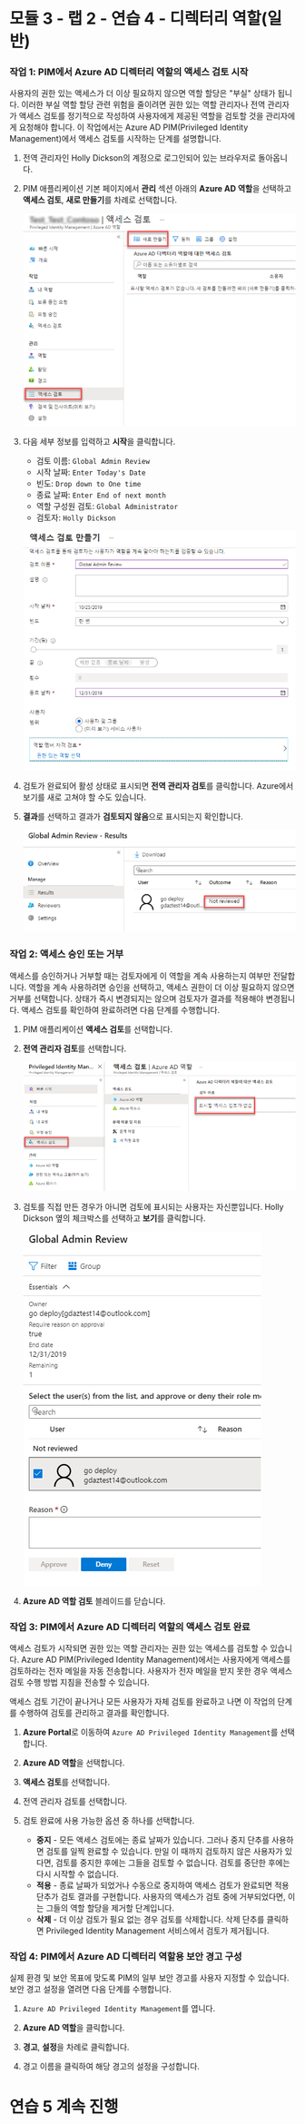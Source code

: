 # 모듈 3 - 랩 2 - 연습 4 - 디렉터리 역할(일반)


### 작업 1: PIM에서 Azure AD 디렉터리 역할의 액세스 검토 시작


사용자의 권한 있는 액세스가 더 이상 필요하지 않으면 역할 할당은 "부실" 상태가 됩니다. 이러한 부실 역할 할당 관련 위험을 줄이려면 권한 있는 역할 관리자나 전역 관리자가 액세스 검토를 정기적으로 작성하여 사용자에게 제공된 역할을 검토할 것을 관리자에게 요청해야 합니다. 이 작업에서는 Azure AD PIM(Privileged Identity Management)에서 액세스 검토를 시작하는 단계를 설명합니다.


1.  전역 관리자인 Holly Dickson의 계정으로 로그인되어 있는 브라우저로 돌아옵니다.

1.  PIM 애플리케이션 기본 페이지에서 **관리** 섹션 아래의 **Azure AD 역할**을 선택하고 **액세스 검토**, **새로 만들기**를 차례로 선택합니다.

     ![스크린샷](../Media/1704b3b2-05a7-47c8-a3e3-20ba6546b9d6.png)

1.  다음 세부 정보를 입력하고 **시작**을 클릭합니다.

      - 검토 이름:  `Global Admin Review`
      - 시작 날짜:  `Enter Today's Date` 
      - 빈도: `Drop down to One time`
      - 종료 날짜:  `Enter End of next month`
      - 역할 구성원 검토:  `Global Administrator`
      - 검토자:  `Holly Dickson`
 
 
     ![스크린샷](../Media/84274ed2-be53-4b3f-853a-c85f0dcfeab2.png)
 
1.  검토가 완료되어 활성 상태로 표시되면 **전역 관리자 검토**를 클릭합니다. Azure에서 보기를 새로 고쳐야 할 수도 있습니다.

1.  **결과**를 선택하고 결과가 **검토되지 않음**으로 표시되는지 확인합니다.

     ![스크린샷](../Media/04c32a26-be67-48dd-bf3d-7b60e81e2fff.png)

### 작업 2: 액세스 승인 또는 거부


액세스를 승인하거나 거부할 때는 검토자에게 이 역할을 계속 사용하는지 여부만 전달합니다. 역할을 계속 사용하려면 승인을 선택하고, 액세스 권한이 더 이상 필요하지 않으면 거부를 선택합니다. 상태가 즉시 변경되지는 않으며 검토자가 결과를 적용해야 변경됩니다. 액세스 검토를 확인하여 완료하려면 다음 단계를 수행합니다.


1.  PIM 애플리케이션 **액세스 검토**를 선택합니다. 

2.  **전역 관리자 검토**를 선택합니다.

     ![스크린샷](../Media/3f5a8e6a-05a7-4cc0-96ea-d1a10d23c38f.png)

3.  검토를 직접 만든 경우가 아니면 검토에 표시되는 사용자는 자신뿐입니다. Holly Dickson 옆의 체크박스를 선택하고 **보기**를 클릭합니다.

     ![스크린샷](../Media/081d9886-8482-4d62-827c-68eb380c00a0.png)

5.  **Azure AD 역할 검토** 블레이드를 닫습니다.

### 작업 3: PIM에서 Azure AD 디렉터리 역할의 액세스 검토 완료


액세스 검토가 시작되면 권한 있는 역할 관리자는 권한 있는 액세스를 검토할 수 있습니다. Azure AD PIM(Privileged Identity Management)에서는 사용자에게 액세스를 검토하라는 전자 메일을 자동 전송합니다. 사용자가 전자 메일을 받지 못한 경우 액세스 검토 수행 방법 지침을 전송할 수 있습니다.

액세스 검토 기간이 끝나거나 모든 사용자가 자체 검토를 완료하고 나면 이 작업의 단계를 수행하여 검토를 관리하고 결과를 확인합니다.



1. **Azure Portal**로 이동하여 `Azure AD Privileged Identity Management`를 선택합니다.

1. **Azure AD 역할**을 선택합니다.

2. **액세스 검토**를 선택합니다.

3. 전역 관리자 검토를 선택합니다. 

4. 검토 완료에 사용 가능한 옵션 중 하나를 선택합니다.
     - **중지** - 모든 액세스 검토에는 종료 날짜가 있습니다. 그러나 중지 단추를 사용하면 검토를 일찍 완료할 수 있습니다. 만일 이 때까지 검토하지 않은 사용자가 있다면, 검토를 중지한 후에는 그들을 검토할 수 없습니다. 검토를 중단한 후에는 다시 시작할 수 없습니다.
     - **적용** - 종료 날짜가 되었거나 수동으로 중지하여 액세스 검토가 완료되면 적용 단추가 검토 결과를 구현합니다. 사용자의 액세스가 검토 중에 거부되었다면, 이는 그들의 역할 할당을 제거할 단계입니다.
     - **삭제** - 더 이상 검토가 필요 없는 경우 검토를 삭제합니다. 삭제 단추를 클릭하면 Privileged Identity Management 서비스에서 검토가 제거됩니다.


### 작업 4: PIM에서 Azure AD 디렉터리 역할용 보안 경고 구성


실제 환경 및 보안 목표에 맞도록 PIM의 일부 보안 경고를 사용자 지정할 수 있습니다. 보안 경고 설정을 열려면 다음 단계를 수행합니다.



1.  `Azure AD Privileged Identity Management`를 엽니다.

1.  **Azure AD 역할**을 클릭합니다.

1.  **경고**, **설정**을 차례로 클릭합니다.

1.  경고 이름을 클릭하여 해당 경고의 설정을 구성합니다.


# 연습 5 계속 진행
